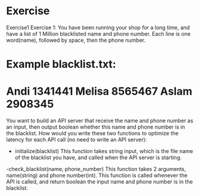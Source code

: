 # Exercise
Exercise1
Exercise 1:
You have been running your shop for a long time, and have a list of 1 Million blacklisted name and phone number. Each line is one word(name), followed by space, then the phone number.

Example blacklist.txt:
============================
Andi 1341441
Melisa 8565467
Aslam 2908345
============================

You want to build an API server that receive the name and phone number as an input, then output boolean whether this name and phone number is in the blacklist. How would you write these two functions to optimize the latency for each API call (no need to write an API server):

- initialize(blacklist)
This function takes string input, which is the file name of the blacklist you have, and called when the API server is starting.

-check_blacklist(name, phone_number)
This function takes 2 arguments, name(string) and phone number(int). This function is called whenever the API is called, and return boolean the input name and phone number is in the blacklist.
